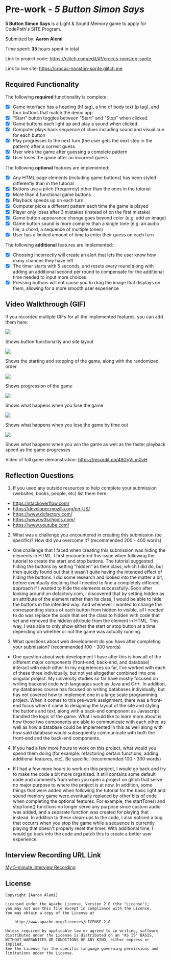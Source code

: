 # Pre-work - *5 Button Simon Says*

**5 Button Simon Says** is a Light & Sound Memory game to apply for CodePath's SITE Program. 

Submitted by: **Aaron Alemi**

Time spent: **35** hours spent in total

Link to project code: https://glitch.com/edit/#!/crocus-nonstop-sprite

Link to live site: https://crocus-nonstop-sprite.glitch.me

## Required Functionality

The following **required** functionality is complete:

* [X] Game interface has a heading (h1 tag), a line of body text (p tag), and four buttons that match the demo app
* [X] "Start" button toggles between "Start" and "Stop" when clicked. 
* [X] Game buttons each light up and play a sound when clicked. 
* [X] Computer plays back sequence of clues including sound and visual cue for each button
* [X] Play progresses to the next turn (the user gets the next step in the pattern) after a correct guess. 
* [X] User wins the game after guessing a complete pattern
* [X] User loses the game after an incorrect guess

The following **optional** features are implemented:

* [X] Any HTML page elements (including game buttons) has been styled differently than in the tutorial
* [X] Buttons use a pitch (frequency) other than the ones in the tutorial
* [X] More than 4 functional game buttons
* [X] Playback speeds up on each turn
* [X] Computer picks a different pattern each time the game is played
* [X] Player only loses after 3 mistakes (instead of on the first mistake)
* [X] Game button appearance change goes beyond color (e.g. add an image)
* [X] Game button sound is more complex than a single tone (e.g. an audio file, a chord, a sequence of multiple tones)
* [X] User has a limited amount of time to enter their guess on each turn

The following **additional** features are implemented:

- [X] Choosing incorrectly will create an alert that lets the user know how many chances they have left
- [X] The timer starts with 5 seconds, and resets every round along with adding an additional second per round to compensate for the additional time needed to input more choices
- [X] Pressing buttons will not cause you to drag the image that displays on them, allowing for a more smooth user experience

## Video Walkthrough (GIF)

If you recorded multiple GIFs for all the implemented features, you can add them here:

![](Buttons.gif)

Shows button functionality and site layout

![](Start_Stop.gif)

Shows the starting and stopping of the game, along with the randomized order

![](Progression.gif)

Shows progression of the game

![](LoseGame.gif)

Shows what happens when you lose the game

![](TimeOut.gif)

Shows what happens when you lose the game by time out

![](WinGame.gif)

Shows what happens when you win the game as well as the faster playback speed as the game progresses


Video of full game demonstration: https://recordit.co/48GyVLm0vH

## Reflection Questions
1. If you used any outside resources to help complete your submission (websites, books, people, etc) list them here. 
- https://stackoverflow.com/
- https://developer.mozilla.org/en-US/
- https://www.dofactory.com/
- https://www.w3schools.com/
- https://www.youtube.com/

2. What was a challenge you encountered in creating this submission (be specific)? How did you overcome it? (recommended 200 - 400 words) 
- One challenge that I faced when creating this submission was hiding the elements in HTML. I first encountered this issue when following the tutorial to create the start and stop buttons. The tutorial suggested hiding the buttons by setting “hidden” as their class, which I did do, but then quickly found out that it wasn’t quite having the intended effect of hiding the buttons. I did some research and looked into the matter a bit, before eventually deciding that I needed to find a completely different approach if I wanted to hide the elements successfully. Soon after looking around on dofactory.com, I discovered that by setting hidden as an attribute of the element rather than its class, I would be able to hide the buttons in the intended way. And whenever I wanted to change the corresponding status of each button from hidden to visible, all I needed to do was replace the code that set the class to hidden with code that set and removed the hidden attribute from the element in HTML. This way, I was able to only show either the start or stop button at a time depending on whether or not the game was actually running.

3. What questions about web development do you have after completing your submission? (recommended 100 - 300 words) 
- One question about web development I have after this is how all of the different major components (front-end, back-end, and database) interact with each other. In my experiences so far, I’ve worked with each of these three individually, but not yet altogether combined into one singular project. My university studies so far have mostly focused on writing backend code with languages such as Java and C++. In addition, my databases course has focused on writing databases individually, but has not covered how to implement one in a large scale programming project. When it comes to this pre-work assignment, there was a front-end focus when it came to designing the layout of the site and styling the buttons and text, along with a back-end component as Javascript handled the logic of the game. What I would like to learn more about is how those two components are able to communicate with each other, as well as how a database could be implemented in this as well along with how said database would subsequently communicate with both the front-end and the back-end components.

4. If you had a few more hours to work on this project, what would you spend them doing (for example: refactoring certain functions, adding additional features, etc). Be specific. (recommended 100 - 300 words) 
- If I had a few more hours to work on this project, I would go back and try to make the code a bit more organized. It still contains some default code and comments from when you open a project on glitch that serve no major purpose to where the project is at now. In addition, some things that were added when following the tutorial for the basic light and sound memory game were eventually replaced by other bits of code when completing the optional features. For example, the startTone() and stopTone() functions no longer serve any purpose since custom audio was added, and a separate function was created for playing that instead. In addition to these clean-ups to the code, I also noticed a bug that occurrs when you stop the game while a sequence is currently playing that doesn't properly reset the timer. With additional time, I would go back into the code and patch this to create a better user experience.



## Interview Recording URL Link

[My 5-minute Interview Recording](https://www.loom.com/share/5a713d5894ad41ec83e4d807c1f53f38)


## License

    Copyright [Aaron Alemi]

    Licensed under the Apache License, Version 2.0 (the "License");
    you may not use this file except in compliance with the License.
    You may obtain a copy of the License at

        http://www.apache.org/licenses/LICENSE-2.0

    Unless required by applicable law or agreed to in writing, software
    distributed under the License is distributed on an "AS IS" BASIS,
    WITHOUT WARRANTIES OR CONDITIONS OF ANY KIND, either express or implied.
    See the License for the specific language governing permissions and
    limitations under the License.
